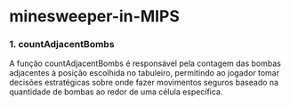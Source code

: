 # minesweeper-in-MIPS
### 1. countAdjacentBombs
A função countAdjacentBombs é responsável pela contagem das bombas adjacentes à
posição escolhida no tabuleiro, permitindo ao jogador tomar decisões estratégicas
sobre onde fazer movimentos seguros baseado na quantidade de bombas ao redor de
uma célula específica.
